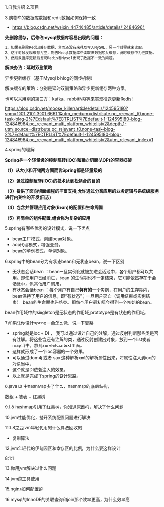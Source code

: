 1.自我介绍
2.项目





3.购物车的数据库数据和redis数据如何保持一致

- https://blog.csdn.net/weixin_44740485/article/details/124846964



**先删除缓存，后修改mysql数据库容易出现的问题：**

```
1、如果先删除Redis缓存数据，然而还没有来得及写入MySQL，另一个线程就来读取。
2、这个时候发现缓存为空，则去Mysql数据库中读取旧数据写入缓存，此时缓存中为脏数据。
3、然后数据库更新后发现Redis和Mysql出现了数据不一致的问题。
```

 **解决办法：延时双删策略**



异步更新缓存（基于Mysql binlog的同步机制）



解决缓存的策略：分别是延时双删策略和异步更新缓存两种方案。

也可以采用别的第三方：kafka、rabbitMQ等来实现推送更新Redis!



https://blog.csdn.net/moose_killer/article/details/124595180?spm=1001.2101.3001.6661.1&utm_medium=distribute.pc_relevant_t0.none-task-blog-2%7Edefault%7ECTRLIST%7Edefault-1-124595180-blog-124846964.pc_relevant_multi_platform_whitelistv2&depth_1-utm_source=distribute.pc_relevant_t0.none-task-blog-2%7Edefault%7ECTRLIST%7Edefault-1-124595180-blog-124846964.pc_relevant_multi_platform_whitelistv2&utm_relevant_index=1





4.spring的理解

**Spring是一个轻量级的控制反转(IOC)和面向切面(AOP)的容器框架**

**（1）从大小和开销两方面而言Spring都是轻量级的**

**（2）通过控制反转(IOC)的技术达到松耦合的目的**

**（3）提供了面向切面编程的丰富支持,允许通过分离应用的业务逻辑与系统级服务进行内聚性的开发(日志)**

**（4）包含并管理应用对象(Bean)的配置和生命周期**

**（5）将简单的组件配置,组合称为复杂的应用**



5.spring有哪些优秀的设计模式，说一下优点

- bean工厂模式，创建bean对象。
- aop代理模式，增强业务。
- bean的单例模式，单例对象。



6.spring中的bean分为有状态bean和无状态bean，说一下区别

- 无状态会话bean ：bean一旦实例化就被加进会话池中，各个用户都可以共用。即使用户已经消亡，bean 的生命期也不一定结束，它可能依然存在于会话池中，供其他用户调用。
- 有状态会话bean ：每个用户有自己**特有的**一个实例，在用户的生存期内，bean保持了用户的信息，即“有状态”；一旦用户灭亡（调用结束或实例结束），bean的生命期也告结束。即每个用户最初都会得到一个初始的bean。



bean作用域中的singleton是无状态的作用域,prototype是有状态的作用域。



7.如果让你设计spring一会怎么做，说一下思路

- spring就是ioc + DI ， 我可以通过设计自己的注解，通过反射判断那些类是否有注解。将这些含还有注解的类，通过反射创建出对象，放到一个list或者map当中，放到servletcontext里面。
- 这样就形成了一个ioc容器的一个效果。
- 可以通过dom4j 或者 sax 这种解析xml的解析属性出来，将属性注入到ioc的对象当中。
- 这个就是DI依赖注入的效果。
- 以上就是完成了spring的设计思路。



8.java1.8 中hashMap多了什么，hashmap的底层结构，

数组 + 链表 + 红黑树



9.1.8 hashmap引用了红黑树，你知道原因吗，解决了什么问题





10.jvm性能优化，抛开系统配置问题进行解决    



11.1.8之后jvm年轻代用的什么算法回收的

- 复制算法



12.jvm年轻代的伊甸园区和幸存区的比例，为什么要这样设计

8:1:1



13.你用jvm解决过什么问题



14.jvm的工具使用



15.nginx如何配置的



16.mysql的InnoDB的关联查询和join那个效率更高，为什么效率高



